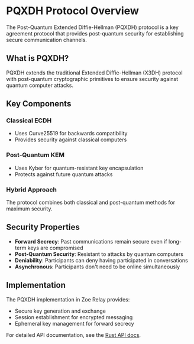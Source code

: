 # PQXDH Protocol Overview

The Post-Quantum Extended Diffie-Hellman (PQXDH) protocol is a key agreement protocol that provides post-quantum security for establishing secure communication channels.

## What is PQXDH?

PQXDH extends the traditional Extended Diffie-Hellman (X3DH) protocol with post-quantum cryptographic primitives to ensure security against quantum computer attacks.

## Key Components

### Classical ECDH
- Uses Curve25519 for backwards compatibility
- Provides security against classical computers

### Post-Quantum KEM
- Uses Kyber for quantum-resistant key encapsulation
- Protects against future quantum attacks

### Hybrid Approach
The protocol combines both classical and post-quantum methods for maximum security.

## Security Properties

- **Forward Secrecy**: Past communications remain secure even if long-term keys are compromised
- **Post-Quantum Security**: Resistant to attacks by quantum computers
- **Deniability**: Participants can deny having participated in conversations
- **Asynchronous**: Participants don't need to be online simultaneously

## Implementation

The PQXDH implementation in Zoe Relay provides:

- Secure key generation and exchange
- Session establishment for encrypted messaging
- Ephemeral key management for forward secrecy

For detailed API documentation, see the [Rust API docs](https://acterglobal.github.io/zoe-relay/rustdoc/).